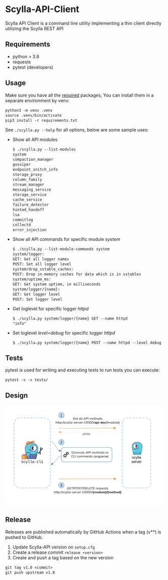 # Scylla-API-Client
Scylla API Client is a command line utility implementing a thin client directly utilizing the Scylla REST API


## Requirements
* python > 3.8
* requests
* pytest (developers)


## Usage
Make sure you have all the [required](#Requirements) packages,
You can install them in a separate environment by venv:
```
python3 -m venv .venv
source .venv/bin/activate
pip3 install -r requirements.txt
```

See `./scylla.py --help` for all options, below are some sample uses:

* Show all API modules
    ```
    $ ./scylla.py --list-modules
    system
    compaction_manager
    gossiper
    endpoint_snitch_info
    storage_proxy
    column_family
    stream_manager
    messaging_service
    storage_service
    cache_service
    failure_detector
    hinted_handoff
    lsa
    commitlog
    collectd
    error_injection
    ```

* Show all API commands for specific module _system_
    ```
    $ ./scylla.py --list-module-commands system
    system/logger:
    GET: Get all logger names
    POST: Set all logger level
    system/drop_sstable_caches:
    POST: Drop in-memory caches for data which is in sstables
    system/uptime_ms:
    GET: Get system uptime, in milliseconds
    system/logger/{name}:
    GET: Get logger level
    POST: Set logger level
    ```

* Get loglevel for specific logger _httpd_
    ```
    $ ./scylla.py system/logger/{name} GET --name httpd
    "info"
    ```

* Set loglevel _level=debug_ for specific logger _httpd_
    ```
    $ ./scylla.py system/logger/{name} POST --name httpd --level debug
    ```


## Tests
pytest is used for writing and executing tests
to run tests you can execute:
```
pytest -s -v tests/
```


## Design

![](scylla-cli-design.png)


## Release
Releases are published automatically by GitHub Actions when a tag (v**) is pushed to GitHub.

1. Update Scylla-API version on `setup.cfg`
2. Create a release commit `release <version>`
3. Create and push a tag based on the new version

```commandline
git tag v1.0 <commit>
git push upstream v1.0
```